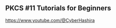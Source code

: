 PKCS #11 Tutorials for Beginners
----------------------------------

https://www.youtube.com/@CyberHashira


